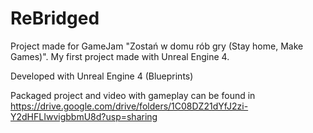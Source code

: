 # ReBridged

Project made for GameJam "Zostań w domu rób gry (Stay home, Make Games)". My first project made with Unreal Engine 4.

Developed with Unreal Engine 4 (Blueprints)

Packaged project and video with gameplay can be found in https://drive.google.com/drive/folders/1C08DZ21dYfJ2zi-Y2dHFLIwvigbbmU8d?usp=sharing
